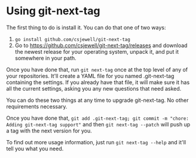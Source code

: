 # Using git-next-tag

The first thing to do is install it. You can do that one of two ways:

1. `go install github.com/csjewell/git-next-tag`
2. Go to https://github.com/csjewell/git-next-tag/releases and download the newest release for your operating system, unpack it, and put it somewhere in your path.

Once you have done that, run `git next-tag` once at the top level of any of your repositories. It'll create a YAML file for you named .git-next-tag containing the settings. If you already have that file, it will make sure it has all the current settings, asking you any new questions that need asked.

You can do these two things at any time to upgrade git-next-tag. No other requirements necessary.

Once you have done that, `git add .git-next-tag; git commit -m "chore: Adding git-next-tag support"` and then `git next-tag --patch` will push up a tag with the next version for you.

To find out more usage information, just run `git next-tag --help` and it'll tell you what you need.
